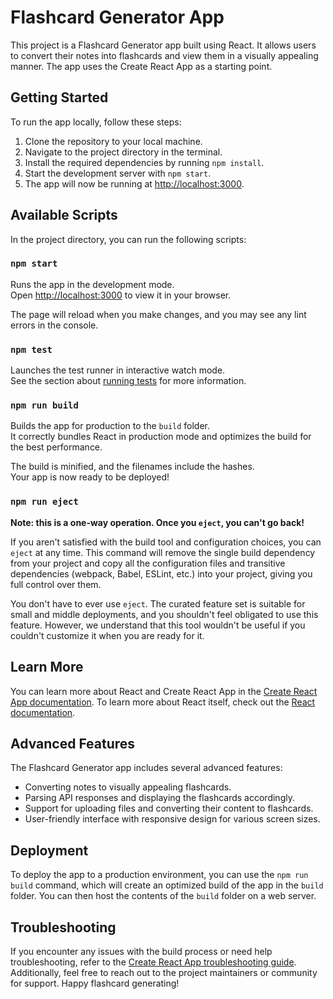 # Flashcard Generator App

This project is a Flashcard Generator app built using React. It allows users to convert their notes into flashcards and view them in a visually appealing manner. The app uses the Create React App as a starting point.

## Getting Started

To run the app locally, follow these steps:

1. Clone the repository to your local machine.
2. Navigate to the project directory in the terminal.
3. Install the required dependencies by running `npm install`.
4. Start the development server with `npm start`.
5. The app will now be running at [http://localhost:3000](http://localhost:3000).

## Available Scripts

In the project directory, you can run the following scripts:

### `npm start`

Runs the app in the development mode.\
Open [http://localhost:3000](http://localhost:3000) to view it in your browser.

The page will reload when you make changes, and you may see any lint errors in the console.

### `npm test`

Launches the test runner in interactive watch mode.\
See the section about [running tests](https://facebook.github.io/create-react-app/docs/running-tests) for more information.

### `npm run build`

Builds the app for production to the `build` folder.\
It correctly bundles React in production mode and optimizes the build for the best performance.

The build is minified, and the filenames include the hashes.\
Your app is now ready to be deployed!

### `npm run eject`

**Note: this is a one-way operation. Once you `eject`, you can't go back!**

If you aren't satisfied with the build tool and configuration choices, you can `eject` at any time. This command will remove the single build dependency from your project and copy all the configuration files and transitive dependencies (webpack, Babel, ESLint, etc.) into your project, giving you full control over them.

You don't have to ever use `eject`. The curated feature set is suitable for small and middle deployments, and you shouldn't feel obligated to use this feature. However, we understand that this tool wouldn't be useful if you couldn't customize it when you are ready for it.

## Learn More

You can learn more about React and Create React App in the [Create React App documentation](https://facebook.github.io/create-react-app/docs/getting-started). To learn more about React itself, check out the [React documentation](https://reactjs.org/).

## Advanced Features

The Flashcard Generator app includes several advanced features:

- Converting notes to visually appealing flashcards.
- Parsing API responses and displaying the flashcards accordingly.
- Support for uploading files and converting their content to flashcards.
- User-friendly interface with responsive design for various screen sizes.

## Deployment

To deploy the app to a production environment, you can use the `npm run build` command, which will create an optimized build of the app in the `build` folder. You can then host the contents of the `build` folder on a web server.

## Troubleshooting

If you encounter any issues with the build process or need help troubleshooting, refer to the [Create React App troubleshooting guide](https://facebook.github.io/create-react-app/docs/troubleshooting#npm-run-build-fails-to-minify). Additionally, feel free to reach out to the project maintainers or community for support. Happy flashcard generating!
